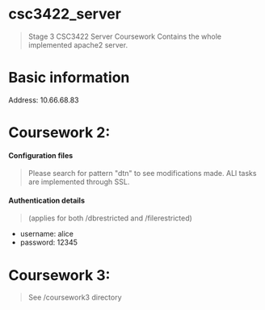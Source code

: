 # csc3422_server
> Stage 3 CSC3422 Server Coursework
> Contains the whole implemented apache2 server. 

# Basic information
Address: 10.66.68.83

# Coursework 2:
#### Configuration files
> Please search for pattern "dtn" to see modifications made.
> ALl tasks are implemented through SSL.
#### Authentication details 
> (applies for both /dbrestricted and /filerestricted)
- username: alice
- password: 12345

# Coursework 3:
> See /coursework3 directory



